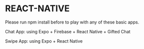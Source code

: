 # REACT-NATIVE

Please run npm install before to play with any of these basic apps.

Chat App: using Expo + Firebase + React Native + Gifted Chat

Swipe App: using Expo + React Native
